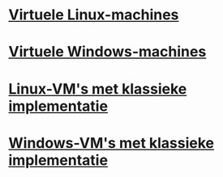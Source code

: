 # [Virtuele Linux-machines](linux/overview.md)
# [Virtuele Windows-machines](windows/about.md)
# [Linux-VM's met klassieke implementatie](linux/overview.md?toc=%2fazure%2fvirtual-machines%2flinux%2fclassic%2ftoc.json)
# [Windows-VM's met klassieke implementatie](windows/about.md?toc=%2fazure%2fvirtual-machines%2fwindows%2fclassic%2ftoc.json)

